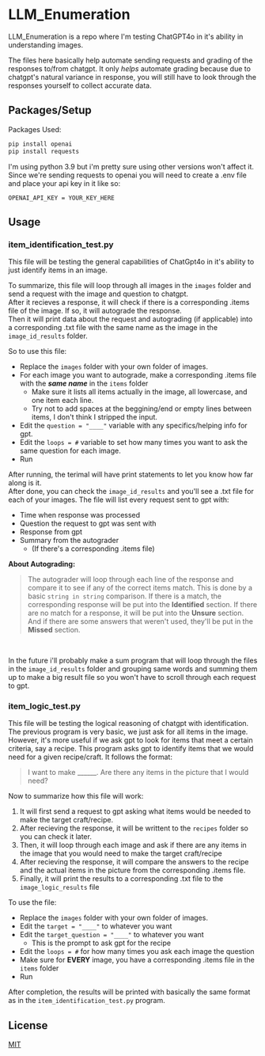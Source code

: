 # LLM_Enumeration

<p>
  LLM_Enumeration is a repo where I'm testing ChatGPT4o in it's ability in understanding images. 
</p>

The files here basically help automate sending requests and grading of the responses to/from chatgpt. It only *helps* automate grading because due to chatgpt's natural variance in response, you will still have to look through the responses yourself to collect accurate data.


## Packages/Setup
<p>Packages Used:</p>

```bash
pip install openai
pip install requests
```
<p>
  I'm using python 3.9 but i'm pretty sure using other versions won't affect it.<br> 
  Since we're sending requests to openai you will need to create a .env file and place your api key in it like so:
</p>

```.env
OPENAI_API_KEY = YOUR_KEY_HERE
```

## Usage
### item_identification_test.py

This file will be testing the general capabilities of ChatGpt4o in it's ability to just identify items in an image. 

To summarize, this file will loop through all images in the ```images``` folder and send a request with the image and question to chatgpt.<br>
After it recieves a response, it will check if there is a corresponding .items file of the image. If so, it will autograde the response.<br>
Then it will print data about the request and autograding (if applicable) into a corresponding .txt file with the same name as the image in the ```image_id_results``` folder.<br>

So to use this file:
- Replace the ```images``` folder with your own folder of images.
-  For each image you want to autograde, make a corresponding .items file with the ***same name*** in the ```items``` folder
   - Make sure it lists all items actually in the image, all lowercase, and one item each line.
   - Try not to add spaces at the beggining/end or empty lines between items, I don't think I stripped the input.
- Edit the ```question = "____"``` variable with any specifics/helping info for gpt.
- Edit the ```loops = #``` variable to set how many times you want to ask the same question for each image.
- Run

After running, the terimal will have print statements to let you know how far along is it.<br>
After done, you can check the ```image_id_results``` and you'll see a .txt file for each of your images. The file will list every request sent to gpt with: 
- Time when response was processed
- Question the request to gpt was sent with
- Response from gpt
- Summary from the autograder
  - (If there's a corresponding .items file)


**About Autograding:**

> The autograder will loop through each line of the response and compare it to see if any of the correct items match. This is done by a basic ```string in string``` comparison. If there is a match, the corresponding response will be put into the **Identified** section. If there are no match for a response, it will be put into the **Unsure** section. And if there are some answers that weren't used, they'll be put in the **Missed** section.
<br>

In the future i'll probably make a sum program that will loop through the files in the ```image_id_results``` folder and grouping same words and summing them up to make a big result file so you won't have to scroll through each request to gpt.

### item_logic_test.py
This file will be testing the logical reasoning of chatgpt with identification. The previous program is very basic, we just ask for all items in the image. However, it's more useful if we ask gpt to look for items that meet a certain criteria, say a recipe. This program asks gpt to identify items that we would need for a given recipe/craft. It follows the format: <br>

>I want to make ______. Are there any items in the picture that I would need?

Now to summarize how this file will work:
1. It will first send a request to gpt asking what items would be needed to make the target craft/recipe.
2. After recieving the response, it will be writtent to the ```recipes``` folder so you can check it later.
3. Then, it will loop through each image and ask if there are any items in the image that you would need to make the target craft/recipe
4. After recieving the response, it will compare the answers to the recipe and the actual items in the picture from the corresponding .items file.
5. Finally, it will print the results to a corresponding .txt file to the ```image_logic_results``` file

To use the file:
- Replace the ```images``` folder with your own folder of images.
- Edit the ```target = "____"``` to whatever you want
- Edit the ```target_question = "____"``` to whatever you want
  - This is the prompt to ask gpt for the recipe
- Edit the ```loops = #``` for how many times you ask each image the question
- Make sure for **EVERY** image, you have a corresponding .items file in the ```items``` folder
- Run

After completion, the results will be printed with basically the same format as in the ```item_identification_test.py``` program.



## License

[MIT](https://choosealicense.com/licenses/mit/)
